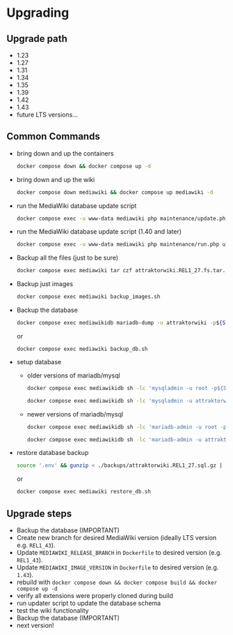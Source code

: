 # Upgrading

## Upgrade path

- 1.23
- 1.27
- 1.31
- 1.34
- 1.35
- 1.39
- 1.42
- 1.43
- future LTS versions...

## Common Commands

- bring down and up the containers

  ```bash
  docker compose down && docker compose up -d
  ```

- bring down and up the wiki

  ```bash
  docker compose down mediawiki && docker compose up mediawiki -d    
  ```

- run the MediaWiki database update script

  ```bash
  docker compose exec -u www-data mediawiki php maintenance/update.php --quick
  ```

- run the MediaWiki database update script (1.40 and later)

  ```bash
  docker compose exec -u www-data mediawiki php maintenance/run.php update --quick
  ```

- Backup all the files (just to be sure)

  ```bash
  docker compose exec mediawiki tar czf attraktorwiki.REL1_27.fs.tar.gz /var/www/html && docker compose cp mediawiki:/var/www/html/attraktorwiki.REL1_27.fs.tar.gz ./backups/ && docker compose exec mediawiki rm /var/www/html/attraktorwiki.REL1_27.fs.tar.gz
  ```

- Backup just images

  ```bash
  docker compose exec mediawiki backup_images.sh
  ```

- Backup the database

  ```bash
  docker compose exec mediawikidb mariadb-dump -u attraktorwiki -p${SERVICE_PASSWORD_DBUSERPW} --default-character-set=binary --single-transaction attraktorwiki | gzip > ./backups/attraktorwiki.REL1_27.sql.gz
  ```

  or

  ```shell
  docker compose exec mediawiki backup_db.sh
  ```

- setup database
  - older versions of mariadb/mysql

    ```bash
    docker compose exec mediawikidb sh -lc 'mysqladmin -u root -p${SERVICE_PASSWORD_DBROOTPW} drop attraktorwiki'

    docker compose exec mediawikidb sh -lc 'mysqladmin -u attraktorwiki -p${SERVICE_PASSWORD_DBUSERPW} create attraktorwiki --default-character-set=binary'
    ```

  - newer versions of mariadb/mysql

    ```bash
    docker compose exec mediawikidb sh -lc 'mariadb-admin -u root -p${SERVICE_PASSWORD_DBROOTPW} drop attraktorwiki'

    docker compose exec mediawikidb sh -lc 'mariadb-admin -u attraktorwiki -p${SERVICE_PASSWORD_DBUSERPW} create attraktorwiki --default-character-set=binary'
    ```

- restore database backup

  ```bash
  source '.env' && gunzip < ./backups/attraktorwiki.REL1_27.sql.gz | docker compose exec -T mediawikidb mysql -u attraktorwiki -p${SERVICE_PASSWORD_DBUSERPW} attraktorwiki
  ```

  or

  ```bash
  docker compose exec mediawiki restore_db.sh
  ```

## Upgrade steps

- Backup the database (IMPORTANT)
- Create new branch for desired MediaWiki version (ideally LTS version e.g. `REL1_43`).
- Update `MEDIAWIKI_RELEASE_BRANCH` in `Dockerfile` to desired version (e.g. `REL1_43`).
- Update `MEDIAWIKI_IMAGE_VERSION` in `Dockerfile` to desired version (e.g. `1.43`).
- rebuild with `docker compose down && docker compose build && docker compose up -d`
- verify all extensions were properly cloned during build
- run updater script to update the database schema
- test the wiki functionality
- Backup the database (IMPORTANT)
- next version!
